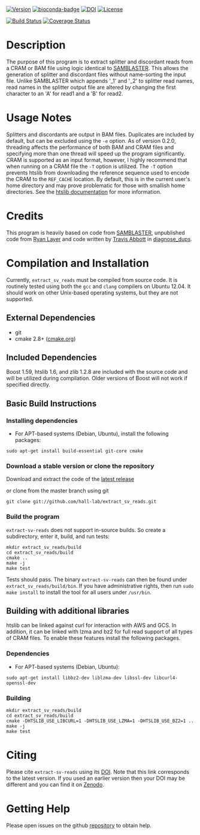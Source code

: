 [![Version](https://img.shields.io/github/release/hall-lab/extract_sv_reads.svg)](https://github.com/hall-lab/extract_sv_reads/releases)
[![bioconda-badge](https://img.shields.io/badge/install%20with-bioconda-brightgreen.svg?style=flat)](http://bioconda.github.io)
[![DOI](https://zenodo.org/badge/75641367.svg)](https://zenodo.org/badge/latestdoi/75641367)
[![License](https://img.shields.io/github/license/hall-lab/extract_sv_reads.svg)](LICENSE.txt)

[![Build Status](https://travis-ci.org/hall-lab/extract_sv_reads.svg?branch=master)](https://travis-ci.org/hall-lab/extract_sv_reads)
[![Coverage Status](https://coveralls.io/repos/github/hall-lab/extract_sv_reads/badge.svg?branch=master)](https://coveralls.io/github/hall-lab/extract_sv_reads?branch=master)

# Description
The purpose of this program is to extract splitter and discordant reads from a CRAM or BAM file using logic identical to [SAMBLASTER](https://github.com/GregoryFaust/samblaster). This allows the generation of splitter and discordant files without name-sorting the input file. Unlike SAMBLASTER which appends '_1' and '_2' to splitter read names, read names in the splitter output file are altered by changing the first character to an 'A' for read1 and a 'B' for read2.

# Usage Notes
Splitters and discordants are output in BAM files. Duplicates are included by default, but can be excluded using the `-e` option. As of version 0.2.0, threading affects the performance of both BAM and CRAM files and specifying more than one thread will speed up the program significantly. CRAM is supported as an input format, however, I highly recommend that when running on a CRAM file the `-T` option is utilized. The `-T` option prevents htslib from downloading the reference sequence used to encode the CRAM to the `REF_CACHE` location. By default, this is in the current user's home directory and may prove problematic for those with smallish home directories. See the [htslib documentation](http://www.htslib.org/workflow/) for more information.

# Credits
This program is heavily based on code from [SAMBLASTER](https://github.com/GregoryFaust/samblaster), unpublished code from [Ryan Layer](https://github.com/ryanlayer) and code written by [Travis Abbott](https://github.com/tabbott) in [diagnose_dups](https://github.com/genome/diagnose_dups).

# Compilation and Installation
Currently, `extract_sv_reads` must be compiled from source code. It is routinely tested using both the `gcc` and `clang` compilers on Ubuntu 12.04. It should work on other Unix-based operating systems, but they are not supported.

## External Dependencies

* git
* cmake 2.8+ ([cmake.org](http://cmake.org))
 
## Included Dependencies
Boost 1.59, htslib 1.6, and zlib 1.2.8 are included with the source code and will be utilized during compilation. Older versions of Boost will not work if specified directly.

## Basic Build Instructions

### Installing dependencies

* For APT-based systems (Debian, Ubuntu), install the following packages:

```
sudo apt-get install build-essential git-core cmake
```

### Download a stable version or clone the repository

Download and extract the code of the [latest release](https://github.com/hall-lab/extract_sv_reads/releases/latest)

or clone from the master branch using git

```
git clone git://github.com/hall-lab/extract_sv_reads.git
```

### Build the program

`extract-sv-reads` does not support in-source builds. So create a subdirectory, enter it, build, and run tests:

```
mkdir extract_sv_reads/build
cd extract_sv_reads/build
cmake ..
make -j
make test
```
Tests should pass. The binary `extract-sv-reads` can then be found under `extract_sv_reads/build/bin`. If you have administrative rights, then run `sudo make install` to install the tool for all users under `/usr/bin`.

## Building with additional libraries
htslib can be linked against curl for interaction with AWS and GCS. In addition, it can be linked with lzma and bz2 for full read support of all types of CRAM files. To enable these features install the following packages.

### Dependencies
* For APT-based systems (Debian, Ubuntu):

```
sudo apt-get install libbz2-dev liblzma-dev libssl-dev libcurl4-openssl-dev 
```

### Building
```
mkdir extract_sv_reads/build
cd extract_sv_reads/build
cmake -DHTSLIB_USE_LIBCURL=1 -DHTSLIB_USE_LZMA=1 -DHTSLIB_USE_BZ2=1 ..
make -j
make test
```

# Citing
Please cite `extract-sv-reads` using its [DOI](https://zenodo.org/badge/latestdoi/75641367). Note that this link corresponds to the latest version. If you used an earlier version then your DOI may be different and you can find it on [Zenodo](https://zenodo.org).

# Getting Help
Please open issues on the github [repository](https://github.com/hall-lab/extract_sv_reads/issues) to obtain help.
